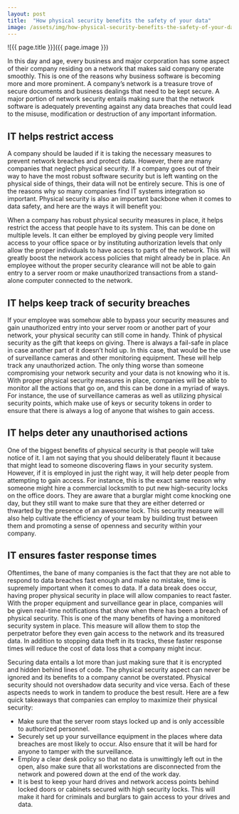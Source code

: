 ```yaml
---
layout: post
title:  "How physical security benefits the safety of your data"
image: /assets/img/how-physical-security-benefits-the-safety-of-your-data.jpg
---
```


![{{ page.title }}]({{ page.image }})

In this day and age, every business and major corporation has some aspect of their company residing on a network that makes said company operate smoothly. This is one of the reasons why business software is becoming more and more prominent. A company’s network is a treasure trove of secure documents and business dealings that need to be kept secure. A major portion of network security entails making sure that the network software is adequately preventing against any data breaches that could lead to the misuse, modification or destruction of any important information.

## IT helps restrict access
A company should be lauded if it is taking the necessary measures to prevent network breaches and protect data. However, there are many companies that neglect physical security. If a company goes out of their way to have the most robust software security but is left wanting on the physical side of things, their data will not be entirely secure. This is one of the reasons why so many companies find IT systems integration so important. Physical security is also an important backbone when it comes to data safety, and here are the ways it will benefit you:
 
When a company has robust physical security measures in place, it helps restrict the access that people have to its system. This can be done on multiple levels. It can either be employed by giving people very limited access to your office space or by instituting authorization levels that only allow the proper individuals to have access to parts of the network. This will greatly boost the network access policies that might already be in place. An employee without the proper security clearance will not be able to gain entry to a server room or make unauthorized transactions from a stand-alone computer connected to the network.
 
## IT helps keep track of security breaches
If your employee was somehow able to bypass your security measures and gain unauthorized entry into your server room or another part of your network, your physical security can still come in handy. Think of physical security as the gift that keeps on giving. There is always a fail-safe in place in case another part of it doesn’t hold up. In this case, that would be the use of surveillance cameras and other monitoring equipment. These will help track any unauthorized action. The only thing worse than someone compromising your network security and your data is not knowing who it is. With proper physical security measures in place, companies will be able to monitor all the actions that go on, and this can be done in a myriad of ways. For instance, the use of surveillance cameras as well as utilizing physical security points, which make use of keys or security tokens in order to ensure that there is always a log of anyone that wishes to gain access.
 
## IT helps deter any unauthorised actions
One of the biggest benefits of physical security is that people will take notice of it. I am not saying that you should deliberately flaunt it because that might lead to someone discovering flaws in your security system. However, if it is employed in just the right way, it will help deter people from attempting to gain access. For instance, this is the exact same reason why someone might hire a commercial locksmith to put new high-security locks on the office doors. They are aware that a burglar might come knocking one day, but they still want to make sure that they are either deterred or thwarted by the presence of an awesome lock. This security measure will also help cultivate the efficiency of your team by building trust between them and promoting a sense of openness and security within your company.
 
## IT ensures faster response times
Oftentimes, the bane of many companies is the fact that they are not able to respond to data breaches fast enough and make no mistake, time is supremely important when it comes to data. If a data break does occur, having proper physical security in place will allow companies to react faster. With the proper equipment and surveillance gear in place, companies will be given real-time notifications that show when there has been a breach of physical security. This is one of the many benefits of having a monitored security system in place. This measure will allow them to stop the perpetrator before they even gain access to the network and its treasured data. In addition to stopping data theft in its tracks, these faster response times will reduce the cost of data loss that a company might incur.

Securing data entails a lot more than just making sure that it is encrypted and hidden behind lines of code. The physical security aspect can never be ignored and its benefits to a company cannot be overstated. Physical security should not overshadow data security and vice versa. Each of these aspects needs to work in tandem to produce the best result. Here are a few quick takeaways that companies can employ to maximize their physical security:

- Make sure that the server room stays locked up and is only accessible to authorized personnel.
- Securely set up your surveillance equipment in the places where data breaches are most likely to occur. Also ensure that it will be hard for anyone to tamper with the surveillance.
- Employ a clear desk policy so that no data is unwittingly left out in the open, also make sure that all workstations are disconnected from the network and powered down at the end of the work day.
- It is best to keep your hard drives and network access points behind locked doors or cabinets secured with high security locks. This will make it hard for criminals and burglars to gain access to your drives and data.
